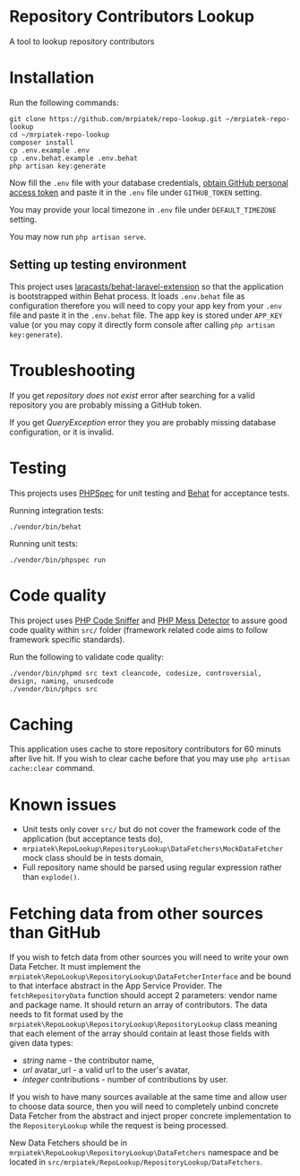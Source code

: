 # Repository Contributors Lookup
A tool to lookup repository contributors

# Installation

Run the following commands:
```
git clone https://github.com/mrpiatek/repo-lookup.git ~/mrpiatek-repo-lookup
cd ~/mrpiatek-repo-lookup
composer install
cp .env.example .env
cp .env.behat.example .env.behat
php artisan key:generate
```

Now fill the `.env` file with your database credentials, [obtain GitHub personal access token](https://github.com/blog/1509-personal-api-tokens) and paste it in the `.env` file
under `GITHUB_TOKEN` setting.

You may provide your local timezone in `.env` file under `DEFAULT_TIMEZONE` setting.

You may now run `php artisan serve`.

## Setting up testing environment

This project uses [laracasts/behat-laravel-extension](https://github.com/laracasts/Behat-Laravel-Extension) so that the application
is bootstrapped within Behat process. It loads `.env.behat` file as configuration therefore
you will need to copy your app key from your `.env` file and paste it in the `.env.behat` file. The app key is stored
under `APP_KEY` value (or you may copy it directly form console after calling `php artisan key:generate`).

# Troubleshooting

If you get _repository does not exist_ error after searching for a valid repository you are probably missing a GitHub token.

If you get _QueryException_ error they you are probably missing database configuration, or it is invalid.

# Testing

This projects uses [PHPSpec](http://www.phpspec.net) for unit testing and [Behat](http://behat.org/) for acceptance tests.

Running integration tests:
```
./vendor/bin/behat
```

Running unit tests:
```
./vendor/bin/phpspec run
```

# Code quality

This project uses [PHP Code Sniffer](https://github.com/squizlabs/PHP_CodeSniffer) and [PHP Mess Detector](https://phpmd.org/)
to assure good code quality within `src/` folder (framework related code aims to follow framework specific standards).

Run the following to validate code quality:
```
./vendor/bin/phpmd src text cleancode, codesize, controversial, design, naming, unusedcode
./vendor/bin/phpcs src
```

 # Caching
 
 This application uses cache to store repository contributors for 60 minuts after live hit. If you wish to clear
 cache before that you may use `php artisan cache:clear` command.

# Known issues

* Unit tests only cover `src/` but do not cover the framework code of the application (but acceptance tests do),
* `mrpiatek\RepoLookup\RepositoryLookup\DataFetchers\MockDataFetcher` mock class should be in tests domain,
* Full repository name should be parsed using regular expression rather than `explode()`.

# Fetching data from other sources than GitHub

If you wish to fetch data from other sources you will need to write your own Data Fetcher. It must implement the
`mrpiatek\RepoLookup\RepositoryLookup\DataFetcherInterface` and be bound to that interface abstract in the App Service Provider.
The `fetchRepositoryData` function should accept 2 parameters: vendor name and package name. It should return an array
of contributors. The data needs to fit format used by the `mrpiatek\RepoLookup\RepositoryLookup\RepositoryLookup` class
meaning that each element of the array should contain at least those fields with given data types:
* _string_ name - the contributor name,
* _url_ avatar_url - a valid url to the user's avatar,
* _integer_ contributions - number of contributions by user.

If you wish to have many sources available at the same time and allow user to choose data source, then you will need to completely unbind
concrete Data Fetcher from the abstract and inject proper concrete implementation to the `RepositoryLookup` while the request is
being processed.

New Data Fetchers should be in `mrpiatek\RepoLookup\RepositoryLookup\DataFetchers` namespace and be located
in `src/mrpiatek/RepoLookup/RepositoryLookup/DataFetchers`.
